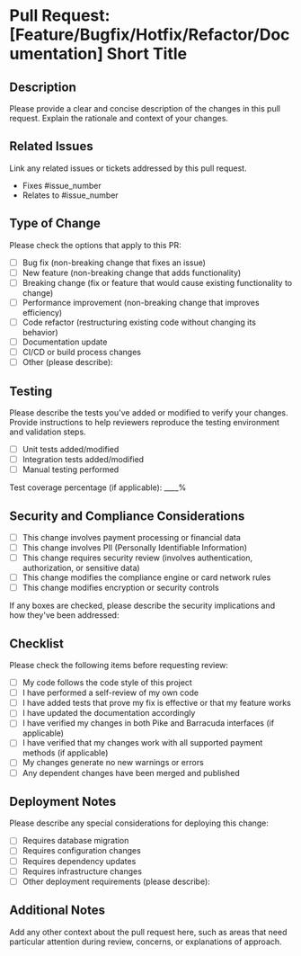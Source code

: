 # Pull Request: [Feature/Bugfix/Hotfix/Refactor/Documentation] Short Title

## Description
Please provide a clear and concise description of the changes in this pull request. Explain the rationale and context of your changes.

## Related Issues
Link any related issues or tickets addressed by this pull request.

- Fixes #issue_number
- Relates to #issue_number

## Type of Change
Please check the options that apply to this PR:

- [ ] Bug fix (non-breaking change that fixes an issue)
- [ ] New feature (non-breaking change that adds functionality)
- [ ] Breaking change (fix or feature that would cause existing functionality to change)
- [ ] Performance improvement (non-breaking change that improves efficiency)
- [ ] Code refactor (restructuring existing code without changing its behavior)
- [ ] Documentation update
- [ ] CI/CD or build process changes
- [ ] Other (please describe):

## Testing
Please describe the tests you've added or modified to verify your changes. Provide instructions to help reviewers reproduce the testing environment and validation steps.

- [ ] Unit tests added/modified
- [ ] Integration tests added/modified
- [ ] Manual testing performed

Test coverage percentage (if applicable): ____%

## Security and Compliance Considerations
- [ ] This change involves payment processing or financial data
- [ ] This change involves PII (Personally Identifiable Information)
- [ ] This change requires security review (involves authentication, authorization, or sensitive data)
- [ ] This change modifies the compliance engine or card network rules
- [ ] This change modifies encryption or security controls

If any boxes are checked, please describe the security implications and how they've been addressed:

## Checklist
Please check the following items before requesting review:

- [ ] My code follows the code style of this project
- [ ] I have performed a self-review of my own code
- [ ] I have added tests that prove my fix is effective or that my feature works
- [ ] I have updated the documentation accordingly
- [ ] I have verified my changes in both Pike and Barracuda interfaces (if applicable)
- [ ] I have verified that my changes work with all supported payment methods (if applicable)
- [ ] My changes generate no new warnings or errors
- [ ] Any dependent changes have been merged and published

## Deployment Notes
Please describe any special considerations for deploying this change:

- [ ] Requires database migration
- [ ] Requires configuration changes
- [ ] Requires dependency updates
- [ ] Requires infrastructure changes
- [ ] Other deployment requirements (please describe):

## Additional Notes
Add any other context about the pull request here, such as areas that need particular attention during review, concerns, or explanations of approach.